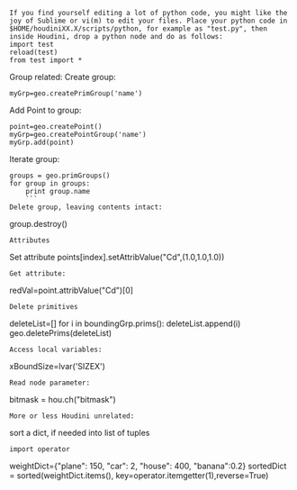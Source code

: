 ```
If you find yourself editing a lot of python code, you might like the joy of Sublime or vi(m) to edit your files. Place your python code in $HOME/houdiniXX.X/scripts/python, for example as "test.py", then inside Houdini, drop a python node and do as follows:
import test
reload(test)
from test import *
```
Group related:
Create group:
```
myGrp=geo.createPrimGroup('name')
```
Add Point to group:
```
point=geo.createPoint()
myGrp=geo.createPointGroup('name')
myGrp.add(point)
```
Iterate group:
```
groups = geo.primGroups()
for group in groups:
    print group.name
    ```
Delete group, leaving contents intact:
```
group.destroy()
```
Attributes
```
Set attribute
points[index].setAttribValue("Cd",(1.0,1.0,1.0))
```
Get attribute:
```
 redVal=point.attribValue("Cd")[0]
 ```
Delete primitives
```
deleteList=[]
for i in boundingGrp.prims():
    deleteList.append(i)
geo.deletePrims(deleteList)
```
Access local variables:
```
xBoundSize=lvar('SIZEX')
```
Read node parameter:
```
bitmask = hou.ch("bitmask")
```
More or less Houdini unrelated:
```
sort a dict, if needed into list of tuples
```
import operator
```
weightDict={"plane": 150, "car": 2, "house": 400, "banana":0.2}
sortedDict = sorted(weightDict.items(), key=operator.itemgetter(1),reverse=True)
```
